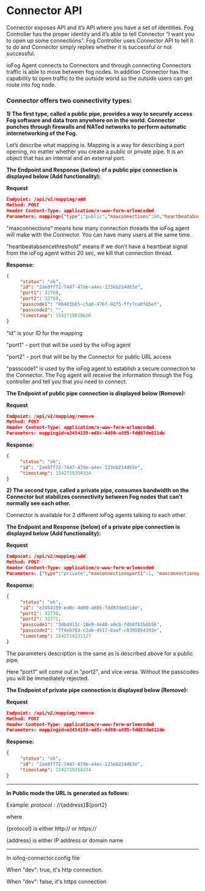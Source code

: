 # Connector API

Connector exposes API and it’s API where you have a set of identities. Fog Controller has the proper identity and it’s able to tell Connector “I want you to open up some connections”. Fog Controller uses Connector API to tell it to do and Connector simply replies whether it is successful or not successful.

ioFog Agent connects to Connectors and through connecting Connectors traffic is able to move between fog nodes. In addition Connector has the capability to open traffic to the outside world so the outside users can get route into fog node.

### Connector offers two connectivity types:

**1)    The first type, called a public pipe, provides a way to securely access Fog software and data from anywhere on in the world. Connector punches through firewalls and NATed networks to perform automatic internetworking of the Fog.**

Let’s describe what mapping is. Mapping is a way for describing a port opening, no matter whether you create a public or private pipe. It is an object that has an internal and an external port.


**The Endpoint and Response (below) of a public pipe connection is displayed below (Add functionality):**

**Request**
```json
Endpoint: /api/v2/mapping/add
Method: POST
Header Content-Type: application/x-www-form-urlencoded
Parameters: mapping={"type":"public","maxconnections":60,"heartbeatabsencethreshold":200000}
```
"maxconnections" means how many connection threads the ioFog agent will make with the Connector. You can have many users at the same time.

"heartbeatabsencethreshold" means if we don’t have a heartbeat signal from the ioFog agent within 20 sec, we kill that connection thread.

**Response:**
```json
{
     "status": "ok",
     "id": "2ae8ff72-7447-47de-a4ec-123eb214d63e",
     "port1": 32768,
     "port2": 32769,
     "passcode1": "0b403b65-c5a0-476f-92f5-ffc7ca0f85ef",
     "passcode2": "",
     "timestamp": 1542719018626
}
```

“id” is your ID for the mapping

"port1" - port that will be used by the ioFog agent

"port2" - port that will be by the Connector for public URL access

"passcode1” is used by the ioFog agent to establish a secure connection to the Connector. The Fog agent will receive the information through the Fog controller and tell you that you need to connect.


**The Endpoint of public pipe connection is displayed below (Remove):**

**Request**
```json
Endpoint: /api/v2/mapping/remove
Method: POST
Header Content-Type: application/x-www-form-urlencoded
Parameters: mappingid=e2454159-ed8c-4d00-a885-fdd87de811de
```
**Response:**
```json
{
     "status": "ok",
     "id": "2ae8ff72-7447-47de-a4ec-123eb214d63e",
     "timestamp": 1542719354334
}
```


**2)    The second type, called a private pipe, consumes bandwidth on the Connector but stabilizes connectivity between Fog nodes that can’t normally see each other.**

Connector is available for 2 different ioFog agents talking to each other.


**The Endpoint and Response (below) of a private pipe connection is displayed below (Add functionality):**

**Request**
```json
Endpoint: /api/v2/mapping/add
Method: POST
Header Content-Type: application/x-www-form-urlencoded
Parameters: {"type":"private","maxconnectionsport1":1, "maxconnectionsport2":1, "heartbeatabsencethresholdport1":200000, "heartbeatabsencethresholdport2":200000}
```
**Response:**
```json
{
     "status": "ok",
     "id": "e2454159-ed8c-4d00-a885-fdd87de811de",
     "port1": 32770,
     "port2": 32771,
     "passcode1": "3dbd413c-10e9-4e40-a9cb-f4b8fb2b8b56",
     "passcode2": "7f4eb783-c2ab-4517-8aaf-c8395054193e",
     "timestamp": 1542719231127
}
```

The parameters description is the same as is described above for a public pipe.

Here “port1" will come out in "port2", and vice versa. Without the passcodes you will be immediately rejected.


**The Endpoint of private pipe connection is displayed below (Remove):**

**Request**
```json
Endpoint: /api/v2/mapping/remove
Method: POST
Header Content-Type: application/x-www-form-urlencoded
Parameters: mappingid=e2454159-ed8c-4d00-a885-fdd87de811de
```
**Response:**
```json
{
     "status": "ok",
     "id": "2ae8ff72-7447-47de-a4ec-123eb214d63e",
     "timestamp": 1542719354334
}
```
---
**In Public mode the URL is generated as follows:**

Example: ${protocol}://${address}${port2}

where

{protocol} is either http:// or https://

{address} is either IP address or domain name

---
In iofog-connector.config file

When "dev": true, it's http connection.

When "dev": false, it's https connection.
